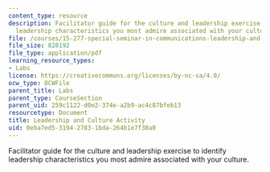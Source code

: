 ```yaml
---
content_type: resource
description: Facilitator guide for the culture and leadership exercise to identify
  leadership characteristics you most admire associated with your culture.
file: /courses/15-277-special-seminar-in-communications-leadership-and-personal-effectiveness-coaching-fall-2008/0eba7ed5319427831bda264b1e7f38a0_guide_05.pdf
file_size: 828192
file_type: application/pdf
learning_resource_types:
- Labs
license: https://creativecommons.org/licenses/by-nc-sa/4.0/
ocw_type: OCWFile
parent_title: Labs
parent_type: CourseSection
parent_uid: 259c1122-d0e2-374e-a2b9-ac4c87bfeb13
resourcetype: Document
title: Leadership and Culture Activity
uid: 0eba7ed5-3194-2783-1bda-264b1e7f38a0
---
```

Facilitator guide for the culture and leadership exercise to identify leadership characteristics you most admire associated with your culture.